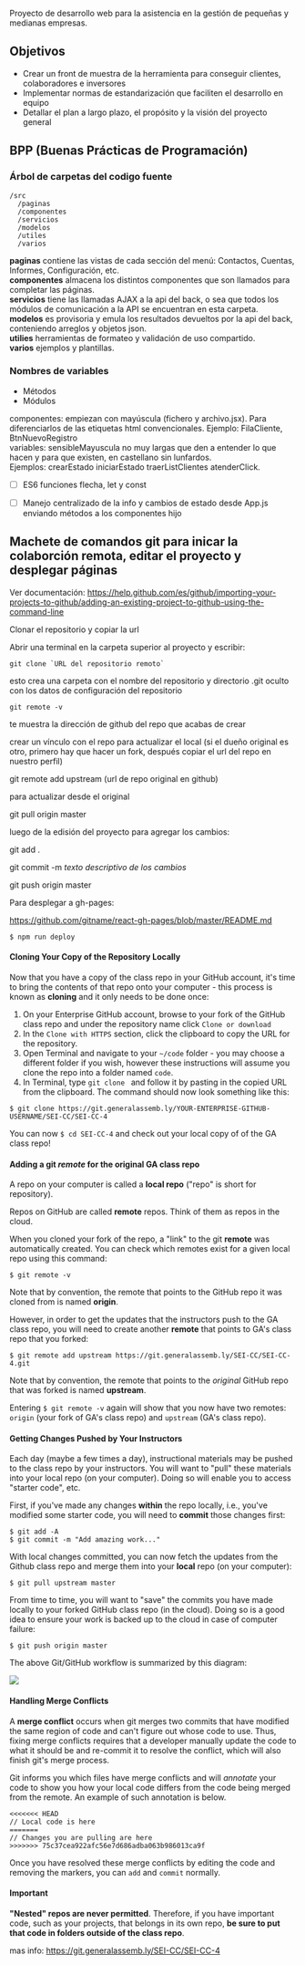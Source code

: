 Proyecto de desarrollo web para la asistencia en la gestión de pequeñas y medianas empresas.

## Objetivos
 - Crear un front de muestra de la herramienta para conseguir clientes, colaboradores e inversores
 - Implementar normas de estandarización que faciliten el desarrollo en equipo
 - Detallar el plan a largo plazo, el propósito y la visión del proyecto general

## BPP (Buenas Prácticas de Programación)

### Árbol de carpetas del codigo fuente

```
/src
  /paginas
  /componentes
  /servicios
  /modelos
  /utiles
  /varios
```
**paginas** contiene las vistas de cada sección del menú: Contactos, Cuentas, Informes, Configuración, etc.<br />
**componentes** almacena los distintos componentes que son llamados para completar las páginas.<br />
**servicios** tiene las llamadas AJAX a la api del back, o sea que todos los módulos de comunicación a la API se encuentran en esta carpeta.<br />
**modelos** es provisoria y emula los resultados devueltos por la api del back, conteniendo arreglos y objetos json.<br />
**utilies** herramientas de formateo y validación de uso compartido.<br />
**varios** ejemplos y plantillas.<br />

### Nombres de variables
 - Métodos
 - Módulos

componentes: empiezan con mayúscula (fichero y archivo.jsx). Para diferenciarlos de las etiquetas html convencionales. Ejemplo: FilaCliente, BtnNuevoRegistro<br />
variables: sensibleMayuscula no muy largas que den a entender lo que hacen y para que existen, en castellano sin lunfardos.<br />
Ejemplos: crearEstado iniciarEstado traerListClientes atenderClick.

 - [ ] ES6 funciones flecha, let y const
 - [ ] Manejo centralizado de la info y cambios de estado desde App.js enviando métodos a los componentes hijo
 
 



## Machete de comandos git para inicar la colaborción remota, editar el proyecto y desplegar páginas

Ver documentación: https://help.github.com/es/github/importing-your-projects-to-github/adding-an-existing-project-to-github-using-the-command-line

Clonar el repositorio y copiar la url

Abrir una terminal en la carpeta superior al proyecto y escribir:
```
git clone `URL del repositorio remoto`
```

esto crea una carpeta con el nombre del repositorio y directorio .git oculto con los datos de configuración del repositorio
```
git remote -v
```
te muestra la dirección de github del repo que acabas de crear<br />

crear un vínculo con el repo para actualizar el local (si el dueño original es otro, primero hay que hacer un fork, después copiar el url del repo en nuestro perfil)

git remote add upstream (url de repo original en github)

para actualizar desde el original

git pull origin master

luego de la edisión del proyecto para agregar los cambios:

git add .

git commit -m _texto descriptivo de los cambios_

git push origin master

Para desplegar a gh-pages:

https://github.com/gitname/react-gh-pages/blob/master/README.md

```
$ npm run deploy
```


#### Cloning Your Copy of the Repository Locally

Now that you have a copy of the class repo in your GitHub account, it's time to bring the contents of that repo onto your computer - this process is known as **cloning** and it only needs to be done once:

1. On your Enterprise GitHub account, browse to your fork of the GitHub class repo and under the repository name click `Clone or download`
2. In the `Clone with HTTPS` section, click the clipboard to copy the URL for the repository.
3. Open Terminal and navigate to your `~/code` folder - you may choose a different folder if you wish, however these instructions will assume you clone the repo into a folder named `code`.
4. In Terminal, type `git clone ` and follow it by pasting in the copied URL from the clipboard. The command should now look something like this:

```
$ git clone https://git.generalassemb.ly/YOUR-ENTERPRISE-GITHUB-USERNAME/SEI-CC/SEI-CC-4
```

You can now `$ cd SEI-CC-4` and check out your local copy of of the GA class repo!

#### Adding a git _remote_ for the original GA class repo

A repo on your computer is called a **local repo** ("repo" is short for repository).

Repos on GitHub are called **remote** repos. Think of them as repos in the cloud.

When you cloned your fork of the repo, a "link" to the git **remote** was automatically created. You can check which remotes exist for a given local repo using this command:

```
$ git remote -v
```

Note that by convention, the remote that points to the GitHub repo it was cloned from is named **origin**.

However, in order to get the updates that the instructors push to the GA class repo, you will need to create another **remote** that points to GA's class repo that you forked:

```
$ git remote add upstream https://git.generalassemb.ly/SEI-CC/SEI-CC-4.git
```

Note that by convention, the remote that points to the *original* GitHub repo that was forked is named **upstream**.

Entering `$ git remote -v` again will show that you now have two remotes: `origin` (your fork of GA's class repo) and `upstream` (GA's class repo).

#### Getting Changes Pushed by Your Instructors

Each day (maybe a few times a day), instructional materials may be pushed to the class repo by your instructors. You will want to "pull" these materials into your local repo (on your computer). Doing so will enable you to access "starter code", etc.

First, if you've made any changes **within** the repo locally, i.e., you've modified some starter code, you will need to **commit** those changes first:

```
$ git add -A
$ git commit -m "Add amazing work..."
```

With local changes committed, you can now fetch the updates from the Github class repo and merge them into your **local** repo (on your computer):

```
$ git pull upstream master
```

From time to time, you will want to "save" the commits you have made locally to your forked GitHub class repo (in the cloud). Doing so is a good idea to ensure your work is backed up to the cloud in case of computer failure:

```
$ git push origin master
```

The above Git/GitHub workflow is summarized by this diagram:

<img src="https://i.imgur.com/w871ATo.png">

#### Handling Merge Conflicts

A **merge conflict** occurs when git merges two commits that have modified the same region of code and can't figure out whose code to use. Thus, fixing merge conflicts requires that a developer manually update the code to what it should be and re-commit it to resolve the conflict, which will also finish git's merge process.

Git informs you which files have merge conflicts and will *annotate* your code to show you how your local code differs from the code being merged from the remote. An example of such annotation is below.

```
<<<<<<< HEAD
// Local code is here 
=======
// Changes you are pulling are here
>>>>>>> 75c37cea922afc56e7d686adba063b986013ca9f
```

Once you have resolved these merge conflicts by editing the code and removing the markers, you can `add` and `commit` normally.

#### Important

**"Nested" repos are never permitted**.  Therefore, if you have important code, such as your projects, that belongs in its own repo, **be sure to put that code in folders outside of the class repo**.

mas info:
https://git.generalassemb.ly/SEI-CC/SEI-CC-4
